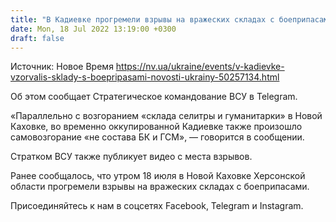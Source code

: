 ```yaml
---
title: "В Кадиевке прогремели взрывы на вражеских складах с боеприпасами — видео"
date: Mon, 18 Jul 2022 13:19:00 +0300
draft: false
---
```

Источник: Новое Время https://nv.ua/ukraine/events/v-kadievke-vzorvalis-sklady-s-boepripasami-novosti-ukrainy-50257134.html


 Об этом сообщает Стратегическое командование ВСУ в Telegram.

«Параллельно с возгоранием «склада селитры и гуманитарки» в Новой Каховке, во временно оккупированной Кадиевке также произошло самовозгорание «не состава БК и ГСМ», — говорится в сообщении.

Стратком ВСУ также публикует видео с места взрывов.

Ранее сообщалось, что утром 18 июля в Новой Каховке Херсонской области прогремели взрывы на вражеских складах с боеприпасами.

Присоединяйтесь к нам в соцсетях Facebook, Telegram и Instagram.
